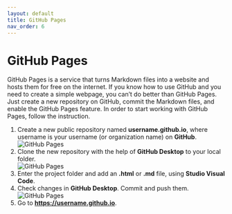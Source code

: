 ```yaml
---
layout: default
title: GitHub Pages
nav_order: 6
---
```

GitHub Pages
=============
GitHub Pages is a service that turns Markdown files into a website and hosts them for free on the internet. If you know how to use GitHub and you need to create a simple webpage, you can’t do better than GitHub Pages. Just create a new repository on GitHub, commit the Markdown files, and enable the GitHub Pages feature. In order to start working with GitHub Pages, follow the instruction.  

1. Create a new public repository named **username.github.io**, where username is your username (or organization name) on **GitHub**.  
![GitHub Pages](/assets/images/P1.jpg)  
2. Clone the new repository with the help of **GitHub Desktop** to your local folder.  
![GitHub Pages](/assets/images/P2.jpg)  
3. Enter the project folder and add an **.html** or **.md** file, using **Studio Visual Code**.  
4. Check changes in **GitHub Desktop**. Commit and push them.  
![GitHub Pages](/assets/images/P3.jpg)
5. Go to **https://username.github.io**. 